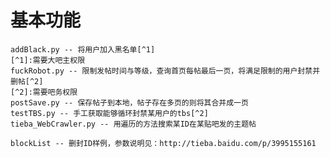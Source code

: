 # 基本功能 #
	addBlack.py -- 将用户加入黑名单[^1]
	[^1]:需要大吧主权限
	fuckRobot.py -- 限制发帖时间与等级，查询首页每帖最后一页，将满足限制的用户封禁并删帖[^2]
	[^2]:需要吧务权限
	postSave.py -- 保存帖子到本地，帖子存在多页的则将其合并成一页
	testTBS.py -- 手工获取能够循环封禁某用户的tbs[^2]
	tieba_WebCrawler.py -- 用遍历的方法搜索某ID在某贴吧发的主题帖

	blockList -- 删封ID样例，参数说明见：http://tieba.baidu.com/p/3995155161



